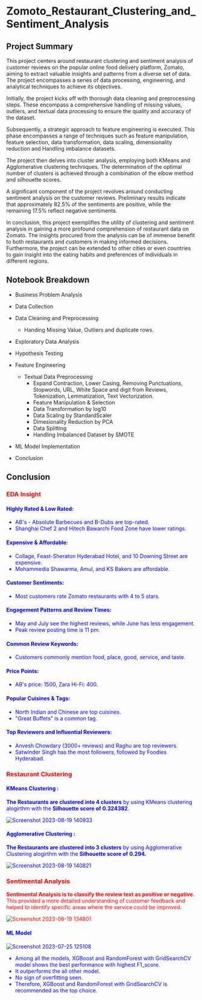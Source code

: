 # Zomoto_Restaurant_Clustering_and_Sentiment_Analysis

## Project Summary
This project centers around restaurant clustering and sentiment analysis of customer reviews on the popular online food delivery platform, Zomato, aiming to extract valuable insights and patterns from a diverse set of data. The project encompasses a series of data processing, engineering, and analytical techniques to achieve its objectives.

Initially, the project kicks off with thorough data cleaning and preprocessing steps. These encompass a comprehensive handling of missing values, outliers, and textual data processing to ensure the quality and accuracy of the dataset.

Subsequently, a strategic approach to feature engineering is executed. This phase encompasses a range of techniques such as feature manipulation, feature selection, data transformation, data scaling, dimensionality reduction and Handling imbalance datasets.

The project then delves into cluster analysis, employing both KMeans and Agglomerative clustering techniques. The determination of the optimal number of clusters is achieved through a combination of the elbow method and silhouette scores.

A significant component of the project revolves around conducting sentiment analysis on the customer reviews. Preliminary results indicate that approximately 82.5% of the sentiments are positive, while the remaining 17.5% reflect negative sentiments.

In conclusion, this project exemplifies the utility of clustering and sentiment analysis in gaining a more profound comprehension of restaurant data on Zomato. The insights procured from the analysis can be of immense benefit to both restaurants and customers in making informed decisions. Furthermore, the project can be extended to other cities or even countries to gain insight into the eating habits and preferences of individuals in different regions.

## Notebook Breakdown
* Business Problem Analysis
  
* Data Collection
  
* Data Cleaning and Preprocessing
  * Handing Missing Value, Outliers and duplicate rows.
     
* Exploratory Data Analysis
   
* Hypothesis Testing
  
* Feature Engineering
  *  Textual Data Preprocessing
     * Expand Contraction, Lower Casing, Removing Punctuations, Stopwords, URL, White Space and digit from Reviews, Tokenization, Lemmatization, Text Vectorization.
     * Feature Manipulation & Selection
     * Data Transformation by log10
     * Data Scaling by StandardScaler
     * Dimesionality Reduction by PCA
     * Data Splitting
     * Handling Imbalanced Dataset by SMOTE
       
* ML Model Implementation
  
* Conclusion


## Conclusion

### **<font color = 'red' > EDA Insight**

#### **<font color = 'blue' > Highly Rated & Low Rated:**

* AB's - Absolute Barbecues and B-Dubs are top-rated.
* Shanghai Chef 2 and Hitech Bawarchi Food Zone have lower ratings.

#### **<font color = 'blue' > Expensive & Affordable:**

* Collage, Feast-Sheraton Hyderabad Hotel, and 10 Downing Street are expensive.
* Mohammedia Shawarma, Amul, and KS Bakers are affordable.

#### **<font color = 'blue' > Customer Sentiments:**

* Most customers rate Zomato restaurants with 4 to 5 stars.

#### **<font color = 'blue' > Engagement Patterns and Review Times:**

* May and July see the highest reviews, while June has less engagement.
* Peak review posting time is 11 pm.

#### **<font color = 'blue' > Common Review Keywords:**

* Customers commonly mention food, place, good, service, and taste.

#### **<font color = 'blue' > Price Points:**

* AB's price: 1500, Zara Hi-Fi: 400.

#### **<font color = 'blue' > Popular Cuisines & Tags:**

* North Indian and Chinese are top cuisines.
* "Great Buffets" is a common tag.

#### **<font color = 'blue' > Top Reviewers and Influential Reviewers:**
* Anvesh Chowdary (3000+ reviews) and Raghu are top reviewers.
* Satwinder Singh has the most followers, followed by Foodies Hyderabad.


### **<font color = 'red' > Restaurant Clustering**

#### **<font color = 'blue' > KMeans Clustering :**

**The Restaurants are clustered into 4 clusters** by using KMeans clustering alogirthm with the **Silhouette score of 0.324382**.

![Screenshot 2023-08-19 140933](https://github.com/manish021996/Zomoto_Restaurant_Clustering_and_Sentiment_Analysis/assets/120492463/8c2cb74a-14ff-4d6b-9de9-d2655b6d61b2)



#### **<font color = 'blue' > Agglomerative Clustering :**
**The Restaurants are clustered into 3 clusters** by using Agglomerative Clustering alogirthm with the **Silhouette score of 0.294.**

![Screenshot 2023-08-19 140821](https://github.com/manish021996/Zomoto_Restaurant_Clustering_and_Sentiment_Analysis/assets/120492463/d23d2d91-91e7-46e8-8641-52153008782e)


### **<font color = 'red' > Sentimental Analysis**
**Sentimental Analysis is to classify the review text as positive or negative.** This provided a more detailed understanding of customer feedback and helped to identify specific areas where the service could be improved.

![Screenshot 2023-08-19 134801](https://github.com/manish021996/Zomoto_Restaurant_Clustering_and_Sentiment_Analysis/assets/120492463/05affb31-a888-478c-aa60-880b4304a5db)

#### **<font color = 'blue'> ML Model**
![Screenshot 2023-07-25 125108](https://github.com/manish021996/Zomoto_Restaurant_Clustering_and_Sentiment_Analysis/assets/120492463/f0e68714-5052-4b70-a957-2665109ffe03)

* Among all the models, XGBoost and RandomForest with GridSearchCV model shows the best performance with highest F1_score.
* It outperforms the all other model.
* No sign of overfitting seen.
* Therefore, XGBoost and RandomForest with GridSearchCV is recommended as the top choice.

